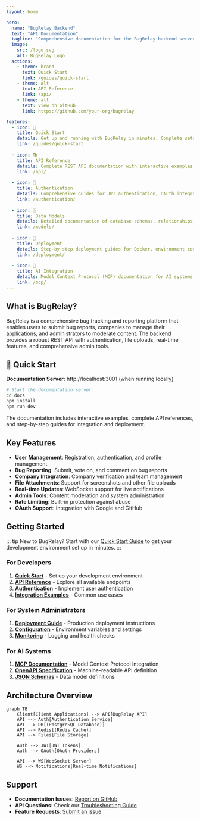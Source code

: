 ```yaml
---
layout: home

hero:
  name: "BugRelay Backend"
  text: "API Documentation"
  tagline: "Comprehensive documentation for the BugRelay backend server"
  image:
    src: /logo.svg
    alt: BugRelay Logo
  actions:
    - theme: brand
      text: Quick Start
      link: /guides/quick-start
    - theme: alt
      text: API Reference
      link: /api/
    - theme: alt
      text: View on GitHub
      link: https://github.com/your-org/bugrelay

features:
  - icon: 🚀
    title: Quick Start
    details: Get up and running with BugRelay in minutes. Complete setup guides for development and production environments.
    link: /guides/quick-start
  
  - icon: 📚
    title: API Reference
    details: Complete REST API documentation with interactive examples, request/response schemas, and authentication details.
    link: /api/
  
  - icon: 🔐
    title: Authentication
    details: Comprehensive guides for JWT authentication, OAuth integration, and security best practices.
    link: /authentication/
  
  - icon: 🗄️
    title: Data Models
    details: Detailed documentation of database schemas, relationships, and JSON schema definitions.
    link: /models/
  
  - icon: 🚀
    title: Deployment
    details: Step-by-step deployment guides for Docker, environment configuration, and monitoring setup.
    link: /deployment/
  
  - icon: 🤖
    title: AI Integration
    details: Model Context Protocol (MCP) documentation for AI systems and automated integrations.
    link: /mcp/
---
```


## What is BugRelay?

BugRelay is a comprehensive bug tracking and reporting platform that enables users to submit bug reports, companies to manage their applications, and administrators to moderate content. The backend provides a robust REST API with authentication, file uploads, real-time features, and comprehensive admin tools.

## 🚀 Quick Start

**Documentation Server:** http://localhost:3001 (when running locally)

```bash
# Start the documentation server
cd docs
npm install
npm run dev
```

The documentation includes interactive examples, complete API references, and step-by-step guides for integration and deployment.

## Key Features

- **User Management**: Registration, authentication, and profile management
- **Bug Reporting**: Submit, vote on, and comment on bug reports
- **Company Integration**: Company verification and team management
- **File Attachments**: Support for screenshots and other file uploads
- **Real-time Updates**: WebSocket support for live notifications
- **Admin Tools**: Content moderation and system administration
- **Rate Limiting**: Built-in protection against abuse
- **OAuth Support**: Integration with Google and GitHub

## Getting Started

::: tip New to BugRelay?
Start with our [Quick Start Guide](/guides/quick-start) to get your development environment set up in minutes.
:::

### For Developers

1. **[Quick Start](/guides/quick-start)** - Set up your development environment
2. **[API Reference](/api/)** - Explore all available endpoints
3. **[Authentication](/authentication/)** - Implement user authentication
4. **[Integration Examples](/guides/integration-examples)** - Common use cases

### For System Administrators

1. **[Deployment Guide](/deployment/)** - Production deployment instructions
2. **[Configuration](/deployment/configuration)** - Environment variables and settings
3. **[Monitoring](/deployment/monitoring)** - Logging and health checks

### For AI Systems

1. **[MCP Documentation](/mcp/)** - Model Context Protocol integration
2. **[OpenAPI Specification](/api/openapi.yaml)** - Machine-readable API definition
3. **[JSON Schemas](/models/schema.json)** - Data model definitions

## Architecture Overview

```mermaid
graph TB
    Client[Client Applications] --> API[BugRelay API]
    API --> Auth[Authentication Service]
    API --> DB[(PostgreSQL Database)]
    API --> Redis[(Redis Cache)]
    API --> Files[File Storage]
    
    Auth --> JWT[JWT Tokens]
    Auth --> OAuth[OAuth Providers]
    
    API --> WS[WebSocket Server]
    WS --> Notifications[Real-time Notifications]
```

## Support

- **Documentation Issues**: [Report on GitHub](https://github.com/your-org/bugrelay/issues)
- **API Questions**: Check our [Troubleshooting Guide](/guides/troubleshooting)
- **Feature Requests**: [Submit an issue](https://github.com/your-org/bugrelay/issues/new)